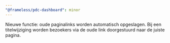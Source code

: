 ```yaml
---
"@frameless/pdc-dashboard": minor
---
```


Nieuwe functie: oude paginalinks worden automatisch opgeslagen. Bij een titelwijziging worden bezoekers via de oude link doorgestuurd naar de juiste pagina.
